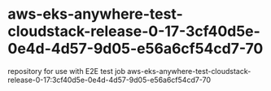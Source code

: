 # aws-eks-anywhere-test-cloudstack-release-0-17-3cf40d5e-0e4d-4d57-9d05-e56a6cf54cd7-70
repository for use with E2E test job aws-eks-anywhere-test-cloudstack-release-0-17:3cf40d5e-0e4d-4d57-9d05-e56a6cf54cd7-70
